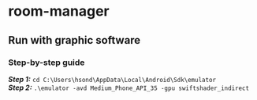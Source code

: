 # room-manager
## Run with graphic software
### Step-by-step guide
***Step 1:***
`cd C:\Users\hsond\AppData\Local\Android\Sdk\emulator`  
***Step 2:***
`.\emulator -avd Medium_Phone_API_35 -gpu swiftshader_indirect`
